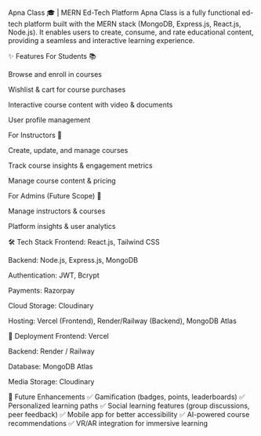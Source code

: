 Apna Class 🎓 | MERN Ed-Tech Platform
Apna Class is a fully functional ed-tech platform built with the MERN stack (MongoDB, Express.js, React.js, Node.js). It enables users to create, consume, and rate educational content, providing a seamless and interactive learning experience.

✨ Features
For Students 📚

Browse and enroll in courses

Wishlist & cart for course purchases

Interactive course content with video & documents

User profile management

For Instructors 🎤

Create, update, and manage courses

Track course insights & engagement metrics

Manage course content & pricing

For Admins (Future Scope) 🔧

Manage instructors & courses

Platform insights & user analytics

🛠 Tech Stack
Frontend: React.js, Tailwind CSS

Backend: Node.js, Express.js, MongoDB

Authentication: JWT, Bcrypt

Payments: Razorpay

Cloud Storage: Cloudinary

Hosting: Vercel (Frontend), Render/Railway (Backend), MongoDB Atlas

🚀 Deployment
Frontend: Vercel

Backend: Render / Railway

Database: MongoDB Atlas

Media Storage: Cloudinary

🔮 Future Enhancements
✅ Gamification (badges, points, leaderboards)
✅ Personalized learning paths
✅ Social learning features (group discussions, peer feedback)
✅ Mobile app for better accessibility
✅ AI-powered course recommendations
✅ VR/AR integration for immersive learning
